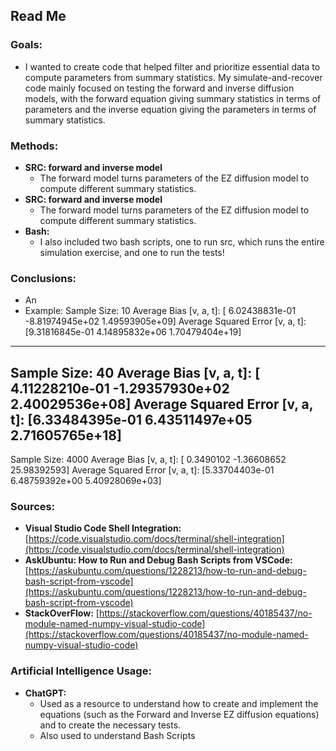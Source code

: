 ## Read Me

### Goals:
- I wanted to create code that helped filter and prioritize essential data to compute parameters from summary statistics. My simulate-and-recover code mainly focused on testing the forward and inverse diffusion models, with the forward equation giving summary statistics in terms of parameters and the inverse equation giving the parameters in terms of summary statistics.

### Methods:
- **SRC: forward and inverse model**
  - The forward model turns parameters of the EZ diffusion model to compute different summary statistics.
- **SRC: forward and inverse model**
  - The forward model turns parameters of the EZ diffusion model to compute different summary statistics.
- **Bash:**
  - I also included two bash scripts, one to run src, which runs the entire simulation exercise, and one to run the tests!
  
### Conclusions:
- An
- Example: 
Sample Size: 10
Average Bias [v, a, t]: [ 6.02438831e-01 -8.81974945e+02  1.49593905e+09]
Average Squared Error [v, a, t]: [9.31816845e-01 4.14895832e+06 1.70479404e+19]
---------------------------------------------------
Sample Size: 40
Average Bias [v, a, t]: [ 4.11228210e-01 -1.29357930e+02  2.40029536e+08]
Average Squared Error [v, a, t]: [6.33484395e-01 6.43511497e+05 2.71605765e+18]
---------------------------------------------------
Sample Size: 4000
Average Bias [v, a, t]: [ 0.3490102  -1.36608652 25.98392593]
Average Squared Error [v, a, t]: [5.33704403e-01 6.48759392e+00 5.40928069e+03]

### Sources:
- **Visual Studio Code Shell Integration:**  
  [https://code.visualstudio.com/docs/terminal/shell-integration](https://code.visualstudio.com/docs/terminal/shell-integration)
- **AskUbuntu: How to Run and Debug Bash Scripts from VSCode:**  
  [https://askubuntu.com/questions/1228213/how-to-run-and-debug-bash-script-from-vscode](https://askubuntu.com/questions/1228213/how-to-run-and-debug-bash-script-from-vscode)
- **StackOverFlow:**
  [https://stackoverflow.com/questions/40185437/no-module-named-numpy-visual-studio-code](https://stackoverflow.com/questions/40185437/no-module-named-numpy-visual-studio-code)

### Artificial Intelligence Usage:
- **ChatGPT:**  
  - Used as a resource to understand how to create and implement the equations (such as the Forward and Inverse EZ diffusion equations) and to create the necessary tests.
  - Also used to understand Bash Scripts
